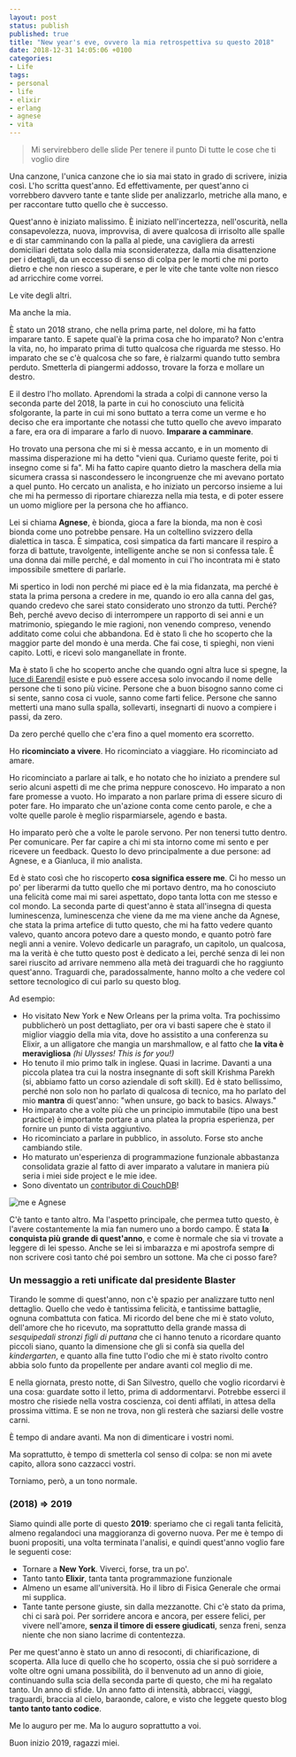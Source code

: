 ```yaml
---
layout: post
status: publish
published: true
title: "New year's eve, ovvero la mia retrospettiva su questo 2018"
date: 2018-12-31 14:05:06 +0100
categories:
- Life
tags:
- personal
- life
- elixir
- erlang
- agnese
- vita
---
```


> Mi servirebbero delle slide
> Per tenere il punto
> Di tutte le cose che ti voglio dire

Una canzone, l'unica canzone che io sia mai stato in grado di scrivere, inizia così. L'ho scritta quest'anno. Ed effettivamente, per quest'anno ci vorrebbero davvero tante e tante slide per analizzarlo, metriche alla mano, e per raccontare tutto quello che è successo.

Quest'anno è iniziato malissimo. È iniziato nell'incertezza, nell'oscurità, nella consapevolezza, nuova, improvvisa, di avere qualcosa di irrisolto alle spalle e di star camminando con la palla al piede, una cavigliera da arresti domiciliari dettata solo dalla mia sconsideratezza, dalla mia disattenzione per i dettagli, da un eccesso di senso di colpa per le morti che mi porto dietro e che non riesco a superare, e per le vite che tante volte non riesco ad arricchire come vorrei.

Le vite degli altri.

Ma anche la mia.

È stato un 2018 strano, che nella prima parte, nel dolore, mi ha fatto imparare tanto. E sapete qual'è la prima cosa che ho imparato? Non c'entra la vita, no, ho imparato prima di tutto qualcosa che riguarda me stesso. Ho imparato che se c'è qualcosa che so fare, è rialzarmi quando tutto sembra perduto. Smetterla di piangermi addosso, trovare la forza e mollare un destro.

E il destro l'ho mollato. Aprendomi la strada a colpi di cannone verso la seconda parte del 2018, la parte in cui ho conosciuto una felicità sfolgorante, la parte in cui mi sono buttato a terra come un verme e ho deciso che era importante che notassi che tutto quello che avevo imparato a fare, era ora di imparare a farlo di nuovo. **Imparare a camminare**.

Ho trovato una persona che mi si è messa accanto, e in un momento di massima disperazione mi ha detto "vieni qua. Curiamo queste ferite, poi ti insegno come si fa". Mi ha fatto capire quanto dietro la maschera della mia sicumera crassa si nascondessero le incongruenze che mi avevano portato a quel punto. Ho cercato un analista, e ho iniziato un percorso insieme a lui che mi ha permesso di riportare chiarezza nella mia testa, e di poter essere un uomo migliore per la persona che ho affianco.

Lei si chiama **Agnese**, è bionda, gioca a fare la bionda, ma non è così bionda come uno potrebbe pensare. Ha un coltellino svizzero della dialettica in tasca. È simpatica, così simpatica da farti mancare il respiro a forza di battute, travolgente, intelligente anche se non si confessa tale. È una donna dai mille perché, e dal momento in cui l'ho incontrata mi è stato impossibile smettere di parlarle.

Mi spertico in lodi non perché mi piace ed è la mia fidanzata, ma perché è stata la prima persona a credere in me, quando io ero alla canna del gas, quando credevo che sarei stato considerato uno stronzo da tutti. Perché? Beh, perché avevo deciso di interrompere un rapporto di sei anni e un matrimonio, spiegando le mie ragioni, non venendo compreso, venendo additato come colui che abbandona. Ed è stato lì che ho scoperto che la maggior parte del mondo è una merda. Che fai cose, ti spieghi, non vieni capito. Lotti, e ricevi solo manganellate in fronte.

Ma è stato lì che ho scoperto anche che quando ogni altra luce si spegne, la [luce di Earendil](https://it.wikipedia.org/wiki/Fiala_di_Galadriel) esiste e può essere accesa solo invocando il nome delle persone che ti sono più vicine. Persone che a buon bisogno sanno come ci si sente, sanno cosa ci vuole, sanno come farti felice. Persone che sanno metterti una mano sulla spalla, sollevarti, insegnarti di nuovo a compiere i passi, da zero.

Da zero perché quello che c'era fino a quel momento era scorretto.

Ho **ricominciato a vivere**. Ho ricominciato a viaggiare. Ho ricominciato ad amare.

Ho ricominciato a parlare ai talk, e ho notato che ho iniziato a prendere sul serio alcuni aspetti di me che prima neppure conoscevo. Ho imparato a non fare promesse a vuoto. Ho imparato a non parlare prima di essere sicuro di poter fare. Ho imparato che un'azione conta come cento parole, e che a volte quelle parole è meglio risparmiarsele, agendo e basta.

Ho imparato però che a volte le parole servono. Per non tenersi tutto dentro. Per comunicare. Per far capire a chi mi sta intorno come mi sento e per ricevere un feedback. Questo lo devo principalmente a due persone: ad Agnese, e a Gianluca, il mio analista.

Ed è stato così che ho riscoperto **cosa significa essere me**. Ci ho messo un po' per liberarmi da tutto quello che mi portavo dentro, ma ho conosciuto una felicità come mai mi sarei aspettato, dopo tanta lotta con me stesso e col mondo. La seconda parte di quest'anno è stata all'insegna di questa luminescenza, luminescenza che viene da me ma viene anche da Agnese, che stata la prima artefice di tutto questo, che mi ha fatto vedere quanto valevo, quanto ancora potevo dare a questo mondo, e quanto potrò fare negli anni a venire. Volevo dedicarle un paragrafo, un capitolo, un qualcosa, ma la verità è che tutto questo post è dedicato a lei, perché senza di lei non sarei riuscito ad arrivare nemmeno alla metà dei traguardi che ho raggiunto quest'anno. Traguardi che, paradossalmente, hanno molto a che vedere col settore tecnologico di cui parlo su questo blog.

Ad esempio:

- Ho visitato New York e New Orleans per la prima volta. Tra pochissimo pubblicherò un post dettagliato, per ora vi basti sapere che è stato il miglior viaggio della mia vita, dove ho assistito a una conferenza su Elixir, a un alligatore che mangia un marshmallow, e al fatto che **la vita è meravigliosa** _(hi Ulysses! This is for you!)_
- Ho tenuto il mio primo talk in inglese. Quasi in lacrime. Davanti a una piccola platea tra cui la nostra insegnante di soft skill Krishma Parekh (si, abbiamo fatto un corso aziendale di soft skill). Ed è stato bellissimo, perché non solo non ho parlato di qualcosa di tecnico, ma ho parlato del mio **mantra** di quest'anno: "when unsure, go back to basics. Always."
- Ho imparato che a volte più che un principio immutabile (tipo una best practice) è importante portare a una platea la propria esperienza, per fornire un punto di vista aggiuntivo.
- Ho ricominciato a parlare in pubblico, in assoluto. Forse sto anche cambiando stile.
- Ho maturato un'esperienza di programmazione funzionale abbastanza consolidata grazie al fatto di aver imparato a valutare in maniera più seria i miei side project e le mie idee.
- Sono diventato un [contributor di CouchDB](https://github.com/apache/couchdb/pull/1769)!

![me e Agnese](https://gitlab.com/dottorblaster/blog-images/raw/master/images/agnese/44493357_1249231078549744_9004280420736434176_n.jpg)

C'è tanto e tanto altro. Ma l'aspetto principale, che permea tutto questo, è l'avere costantemente la mia fan numero uno a bordo campo. È stata **la conquista più grande di quest'anno**, e come è normale che sia vi trovate a leggere di lei spesso. Anche se lei si imbarazza e mi apostrofa sempre di non scrivere così tanto ché poi sembro un sottone. Ma che ci posso fare?

### Un messaggio a reti unificate dal presidente Blaster
Tirando le somme di quest'anno, non c'è spazio per analizzare tutto nenl dettaglio. Quello che vedo è tantissima felicità, e tantissime battaglie, ognuna combattuta con fatica. Mi ricordo del bene che mi è stato voluto, dell'amore che ho ricevuto, ma soprattutto della grande massa di _sesquipedali stronzi figli di puttana_ che ci hanno tenuto a ricordare quanto piccoli siano, quanto la dimensione che gli si confà sia quella del _kindergarten_, e quanto alla fine tutto l'odio che mi è stato rivolto contro abbia solo funto da propellente per andare avanti col meglio di me.

E nella giornata, presto notte, di San Silvestro, quello che voglio ricordarvi è una cosa: guardate sotto il letto, prima di addormentarvi. Potrebbe esserci il mostro che risiede nella vostra coscienza, coi denti affilati, in attesa della prossima vittima. E se non ne trova, non gli resterà che saziarsi delle vostre carni.

È tempo di andare avanti. Ma non di dimenticare i vostri nomi.

Ma soprattutto, è tempo di smetterla col senso di colpa: se non mi avete capito, allora sono cazzacci vostri.

Torniamo, però, a un tono normale.

### (2018) => 2019
Siamo quindi alle porte di questo **2019**: speriamo che ci regali tanta felicità, almeno regalandoci una maggioranza di governo nuova. Per me è tempo di buoni propositi, una volta terminata l'analisi, e quindi quest'anno voglio fare le seguenti cose:

- Tornare a **New York**. Viverci, forse, tra un po'.
- Tanto tanto **Elixir**, tanta tanta programmazione funzionale
- Almeno un esame all'università. Ho il libro di Fisica Generale che ormai mi supplica.
- Tante tante persone giuste, sin dalla mezzanotte. Chi c'è stato da prima, chi ci sarà poi. Per sorridere ancora e ancora, per essere felici, per vivere nell'amore, **senza il timore di essere giudicati**, senza freni, senza niente che non siano lacrime di contentezza.

Per me quest'anno è stato un anno di resoconti, di chiarificazione, di scoperta. Alla luce di quello che ho scoperto, ossia che si può sorridere a volte oltre ogni umana possibilità, do il benvenuto ad un anno di gioie, continuando sulla scia della seconda parte di questo, che mi ha regalato tanto. Un anno di sfide. Un anno fatto di intensità, abbracci, viaggi, traguardi, braccia al cielo, baraonde, calore, e visto che leggete questo blog **tanto tanto tanto codice**.

Me lo auguro per me. Ma lo auguro soprattutto a voi.

Buon inizio 2019, ragazzi miei.

